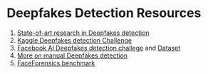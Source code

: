 # Deepfakes Detection Resources

1. [State-of-art research in Deepfakes detection](https://paperswithcode.com/task/deepfake-detection)
2. [Kaggle Deepfakes detection Challenge](https://www.kaggle.com/c/deepfake-detection-challenge)
3. [Facebook AI Deepfakes detection challege](https://ai.facebook.com/blog/deepfake-detection-challenge) and [Dataset](https://ai.facebook.com/datasets/dfdc/)
4. [More on manual Deepfakes detection](https://www.media.mit.edu/projects/detect-fakes/overview/) 
5. [FaceForensics benchmark](http://kaldir.vc.in.tum.de/faceforensics_benchmark/documentation)
